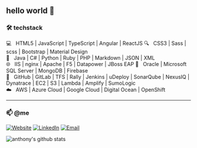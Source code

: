 ## hello world 👋 

### 🛠 techstack

💻 &nbsp; HTML5 | JavaScript | TypeScript | Angular | ReactJS
🔍 &nbsp; CSS3 | Sass | scss | Bootstrap | Material Design  
🔌 &nbsp; Java | C# | Python | Ruby | PHP | Markdown | JSON | XML  
🌐 &nbsp; IIS | nginx | Apache | F5 | Datapower | JBoss EAP 
💾 &nbsp; Oracle | Microsoft SQL Server | MongoDB | Firebase  
🔧 &nbsp; GitHub | GitLab | TFS | Rally | Jenkins | uDeploy | SonarQube | NexusIQ | Dynatrace | EC2 | S3 | Lambda | Amplify | SumoLogic  
☁️ &nbsp; AWS | Azure Cloud | Google Cloud | Digital Ocean | OpenShift  

---

### 📫 @me

<a href="https://brignano.io/"><img alt="Website" src="https://img.shields.io/badge/Website-brignano.io-blue?style=flat-square&logo=google-chrome"></a>
<a href="https://www.linkedin.com/in/brignano/"><img alt="LinkedIn" src="https://img.shields.io/badge/LinkedIn-brignano-blue?style=flat-square&logo=linkedin"></a>
<a href="mailto:anthonybrignano@gmail.com"><img alt="Email" src="https://img.shields.io/badge/Email-anthonybrignano@gmail.com-blue?style=flat-square&logo=gmail"></a>

![anthony's github stats](https://github-readme-stats.vercel.app/api?username=brignano&count_private=true&hide_title=true)
